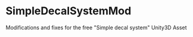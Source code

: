 SimpleDecalSystemMod
====================

Modifications and fixes for the free "Simple decal system" Unity3D Asset

